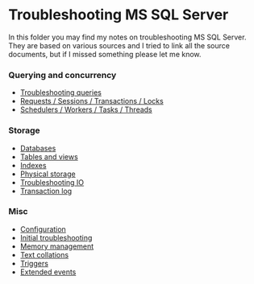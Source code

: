 
Troubleshooting MS SQL Server
=============================

In this folder you may find my notes on troubleshooting MS SQL Server. They are based on various sources and I tried to link all the source documents, but if I missed something please let me know.

### Querying and concurrency

- [Troubleshooting queries](mssqlserver-querying.md)
- [Requests / Sessions / Transactions / Locks](mssqlserver-concurrency.md)
- [Schedulers / Workers / Tasks / Threads](mssqlserver-schedulers-workers-tasks-threads.md)

### Storage

- [Databases](mssqlserver-databases.md)
- [Tables and views](mssqlserver-tables-views.md)
- [Indexes](mssqlserver-indexes.md)
- [Physical storage](mssqlserver-physical-storage.md)
- [Troubleshooting IO](mssqlserver-troubleshooting-io.md)
- [Transaction log](mssqlserver-transaction-log.md)

### Misc

- [Configuration](mssqlserver-configuration.md)
- [Initial troubleshooting](mssqlserver-general-troubleshooting.md)
- [Memory management](mssqlserver-memory-management.md)
- [Text collations](mssqlserver-text-collations.md)
- [Triggers](mssqlserver-triggers.md)
- [Extended events](extended-events/mssqlserver-extended-events.md)

